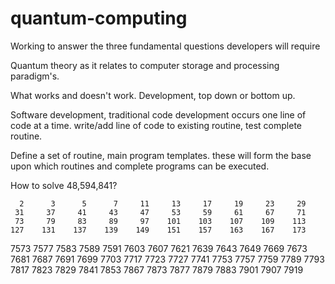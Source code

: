 # quantum-computing
Working to answer the three fundamental questions developers will require

Quantum theory as it relates to computer storage and processing paradigm's.

What works and doesn't work.
Development, top down or bottom up.

Software development, traditional code development occurs one line of code at a time.
  write/add line of code to existing routine, test complete routine.

Define a set of routine, main program templates.
  these will form the base upon which routines and complete programs can be executed.

How to solve 48,594,841?

      2      3      5      7     11     13     17     19     23     29 
     31     37     41     43     47     53     59     61     67     71 
     73     79     83     89     97    101    103    107    109    113 
    127    131    137    139    149    151    157    163    167    173 

   7573   7577   7583   7589   7591   7603   7607   7621   7639   7643 
   7649   7669   7673   7681   7687   7691   7699   7703   7717   7723 
   7727   7741   7753   7757   7759   7789   7793   7817   7823   7829 
   7841   7853   7867   7873   7877   7879   7883   7901   7907   7919

